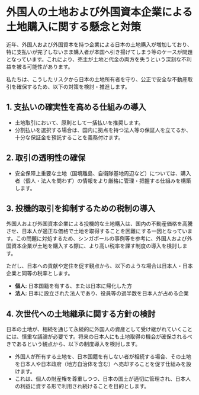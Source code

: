 # 外国人の土地および外国資本企業による土地購入に関する懸念と対策

近年、外国人および外国資本を持つ企業による日本の土地購入が増加しており、特に支払いが完了しないまま購入者が本国へ引き揚げてしまう等のケースが問題となっています。これにより、売主が土地と代金の両方を失うという深刻な不利益を被る可能性があります。

私たちは、こうしたリスクから日本の土地所有者を守り、公正で安全な不動産取引を確保するため、以下の対策を検討・推進します。

## 1. 支払いの確実性を高める仕組みの導入
*   土地取引において、原則として一括払いを推奨します。
*   分割払いを選択する場合は、国内に拠点を持つ法人等の保証人を立てるか、十分な保証金を預託することを義務付けます。

## 2. 取引の透明性の確保
*   安全保障上重要な土地（国境離島、自衛隊基地周辺など）については、購入者（個人・法人を問わず）の情報をより厳格に管理・把握する仕組みを構築します。

## 3. 投機的取引を抑制するための税制の導入
外国人および外国資本企業による投機的な土地購入は、国内の不動産価格を高騰させ、日本人が適正な価格で土地を取得することを困難にする一因となっています。この問題に対処するため、シンガポールの事例等を参考に、外国人および外国資本企業が土地を購入する際に、より高い税率を課す制度の導入を検討します。

ただし、日本への貢献や定住を促す観点から、以下のような場合は日本人・日本企業と同等の税率とします。

*   **個人**: 日本国籍を有する、または日本に帰化した方
*   **法人**: 日本に設立された法人であり、役員等の過半数を日本人が占める企業

## 4. 次世代への土地継承に関する方針の検討
日本の土地が、相続を通じて永続的に外国人の資産として受け継がれていくことには、慎重な議論が必要です。将来の日本人にも土地取得の機会が確保されるべきであるという観点から、以下の制度導入を検討します。

*   外国人が所有する土地を、日本国籍を有しない者が相続する場合、その土地を日本人や日本政府（地方自治体を含む）へ売却することを促す仕組みを設けます。
*   これは、個人の財産権を尊重しつつ、日本の国土が適切に管理され、日本人の利益に資する形で利用され続けることを目的とします。